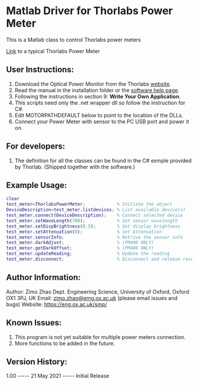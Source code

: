 # Matlab Driver for Thorlabs Power Meter

This is a Matlab class to control Thorlabs power meters

[Link](https://www.thorlabs.com/newgrouppage9.cfm?objectgroup_id=10562) to a typical Thorlabs Power Meter

## User Instructions:

1. Download the Optical Power Monitor from the Thorlabs [website](https://www.thorlabs.com/software_pages/ViewSoftwarePage.cfm?Code=OPM).
2. Read the manual in the installation folder or the [software help page](https://www.thorlabs.com/software/MUC/OPM/v3.0/TL_OPM_V3.0_web-secured.pdf).
3. Following the instructions in section 9: **Write Your Own Application**.
4. This scripts need only the .net wrapper dll so follow the instruction for C#.
5. Edit MOTORPATHDEFAULT below to point to the location of the DLLs.
6. Connect your Power Meter with sensor to the PC USB port and power it on.

## For developers:

1. The definition for all the classes can be found in the C# exmple provided by Thorlab. (Shipped together with the software.)

## Example Usage:

```matlab
clear
test_meter=ThorlabsPowerMeter;            % Initiate the object
DeviceDescription=test_meter.listdevices; % List available device(s)
test_meter.connect(DeviceDescription);    % Connect selected device
test_meter.setWaveLength(780);            % Set sensor wavelength
test_meter.setDispBrightness(0.5);        % Set display brightness
test_meter.setAttenuation(0);             % Set Attenuation
test_meter.sensorInfo;                    % Retrive the sensor info
test_meter.darkAdjust;                    % (PM400 ONLY)
test_meter.getDarkOffset;                 % (PM400 ONLY)
test_meter.updateReading;                 % Update the reading
test_meter.disconnect;                    % Disconnect and release resource
```

## Author Information:

Author: Zimo Zhao
Dept. Engineering Science, University of Oxford, Oxford OX1 3PJ, UK
Email: zimo.zhao@emg.ox.ac.uk (please email issues and bugs)
Website: https://eng.ox.ac.uk/smp/

## Known Issues:

1. This program is not yet suitable for multiple power meters connection.
2. More functions to be added in the future.

## Version History:

1.00 ----- 21 May 2021 ----- Initial Release
